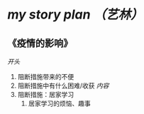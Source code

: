 # ***my story plan （艺林）***
## **《疫情的影响》**
*开头*
1. 阻断措施带来的不便
2. 阻断措施中有什么困难/收获
*内容*
1. 阻断措施：居家学习
   1. 居家学习的烦恼、趣事
